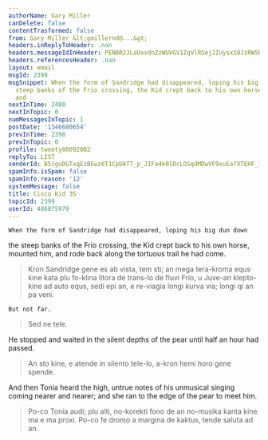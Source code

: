 ```yaml
---
authorName: Gary Miller
canDelete: false
contentTrasformed: false
from: Gary Miller &lt;gmillernd@...&gt;
headers.inReplyToHeader: .nan
headers.messageIdInHeader: PENBR2JLaUxvdnZzWUVGV1ZqVlRSejJIUysxS0JzRW5KMTVGaWpVakcrOWh0OTJadXU0Z0BtYWlsLmdtYWlsLmNvbT4=
headers.referencesHeader: .nan
layout: email
msgId: 2399
msgSnippet: When the form of Sandridge had disappeared, loping his big dun down the
  steep banks of the Frio crossing, the Kid crept back to his own horse, mounted him,
  and
nextInTime: 2400
nextInTopic: 0
numMessagesInTopic: 1
postDate: '1346680654'
prevInTime: 2398
prevInTopic: 0
profile: tweety08092002
replyTo: LIST
senderId: B5cguDGTxqEzBEwz6T1CpUATT_p_JIFa4k0lDcLOSqdMDwVF9xuEaTVTEHF_1QkFckdNIrN5ruVPeRT-tHW0nrfpTQauphtl
spamInfo.isSpam: false
spamInfo.reason: '12'
systemMessage: false
title: Cisco Kid 35
topicId: 2399
userId: 486875979
---
```


	When the form of Sandridge had disappeared, loping his big dun down
the steep banks of the Frio crossing, the Kid crept back to his own
horse, mounted him, and rode back along the tortuous trail he had
come.
> Kron Sandridge gene es ab vista, tem sti; an mega tera-kroma equs kine kata plu fo-klina litora de trans-lo de fluvi Frio, u Juve-an klepto-kine ad auto equs, sedi epi an, e re-viagia longi kurva via; longi qi an pa veni.

	But not far.
> Sed ne tele.

He stopped and waited in the silent depths of the pear until half an
hour had passed.
> An sto kine, e atende in silento tele-lo, a-kron hemi horo gene spende.

And then Tonia heard the high, untrue notes of his unmusical singing
coming nearer and nearer; and she ran to the edge of the pear to meet
him.
> Po-co Tonia audi; plu alti, no-korekti fono de an no-musika kanta kine ma e ma proxi.  Po-co fe dromo a margina de kaktus, tende saluta ad an.

